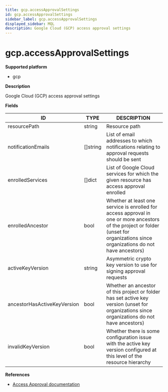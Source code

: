 ```yaml
---
title: gcp.accessApprovalSettings
id: gcp.accessApprovalSettings
sidebar_label: gcp.accessApprovalSettings
displayed_sidebar: MQL
description: Google Cloud (GCP) access approval settings
---
```


# gcp.accessApprovalSettings

**Supported platform**

- gcp

**Description**

Google Cloud (GCP) access approval settings

**Fields**

| ID                          | TYPE             | DESCRIPTION                                                                                                                                                                        |
| --------------------------- | ---------------- | ---------------------------------------------------------------------------------------------------------------------------------------------------------------------------------- |
| resourcePath                | string           | Resource path                                                                                                                                                                      |
| notificationEmails          | &#91;&#93;string | List of email addresses to which notifications relating to approval requests should be sent                                                                                        |
| enrolledServices            | &#91;&#93;dict   | List of Google Cloud services for which the given resource has access approval enrolled                                                                                            |
| enrolledAncestor            | bool             | Whether at least one service is enrolled for access approval in one or more ancestors of the project or folder (unset for organizations since organizations do not have ancestors) |
| activeKeyVersion            | string           | Asymmetric crypto key version to use for signing approval requests                                                                                                                 |
| ancestorHasActiveKeyVersion | bool             | Whether an ancestor of this project or folder has set active key version (unset for organizations since organizations do not have ancestors)                                       |
| invalidKeyVersion           | bool             | Whether there is some configuration issue with the active key version configured at this level of the resource hierarchy                                                           |

**References**

- [Access Approval documentation](https://cloud.google.com/assured-workloads/access-approval/docs)
